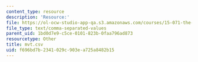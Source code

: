 ```yaml
---
content_type: resource
description: 'Resource:'
file: https://ol-ocw-studio-app-qa.s3.amazonaws.com/courses/15-071-the-analytics-edge-spring-2017/f696bd7b2341029c903ea725a8482b15_mvt.csv
file_type: text/comma-separated-values
parent_uid: 1bd0d7e9-c5ce-0101-823b-0faa796ad873
resourcetype: Other
title: mvt.csv
uid: f696bd7b-2341-029c-903e-a725a8482b15
---
```

